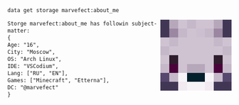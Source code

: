 ```mcfunction
data get storage marvefect:about_me
```
<img align="right" src="https://github.com/Marvefect/Marvefect/blob/main/avatar.png?raw=true" alt="" width="160" />

```mcfunction
Storge marvefect:about_me has followin subject-matter:
{
Age: "16",
City: "Moscow",
OS: "Arch Linux",
IDE: "VSCodium",
Lang: ["RU", "EN"],
Games: ["Minecraft", "Etterna"],
DC: "@marvefect"
}
```

